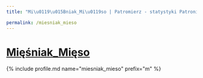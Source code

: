 ```yaml
---
title: "Mi\u0119\u015Bniak_Mi\u0119so | Patromierz - statystyki Patronite.pl"

permalink: /miesniak_mieso
---
```


# [Mięśniak_Mięso](https://patronite.pl/miesniak_mieso)

{% include profile.md name="miesniak_mieso" prefix="m" %}
